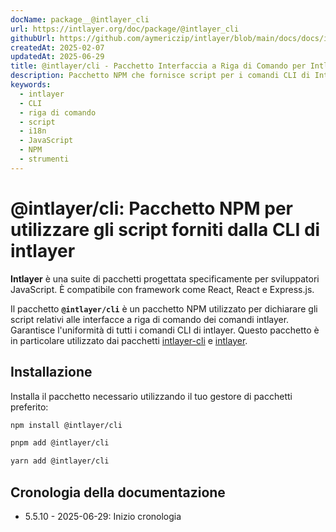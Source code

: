 ```yaml
---
docName: package__@intlayer_cli
url: https://intlayer.org/doc/package/@intlayer_cli
githubUrl: https://github.com/aymericzip/intlayer/blob/main/docs/docs/it/packages/@intlayer/cli/index.md
createdAt: 2025-02-07
updatedAt: 2025-06-29
title: @intlayer/cli - Pacchetto Interfaccia a Riga di Comando per Intlayer
description: Pacchetto NPM che fornisce script per i comandi CLI di Intlayer, garantendo uniformità in tutte le interfacce a riga di comando per la gestione dell'internazionalizzazione.
keywords:
  - intlayer
  - CLI
  - riga di comando
  - script
  - i18n
  - JavaScript
  - NPM
  - strumenti
---
```


# @intlayer/cli: Pacchetto NPM per utilizzare gli script forniti dalla CLI di intlayer

**Intlayer** è una suite di pacchetti progettata specificamente per sviluppatori JavaScript. È compatibile con framework come React, React e Express.js.

Il pacchetto **`@intlayer/cli`** è un pacchetto NPM utilizzato per dichiarare gli script relativi alle interfacce a riga di comando dei comandi intlayer. Garantisce l'uniformità di tutti i comandi CLI di intlayer. Questo pacchetto è in particolare utilizzato dai pacchetti [intlayer-cli](https://github.com/aymericzip/intlayer/tree/main/docs/docs/it/packages/intlayer-cli/index.md) e [intlayer](https://github.com/aymericzip/intlayer/tree/main/docs/docs/it/packages/intlayer/index.md).

## Installazione

Installa il pacchetto necessario utilizzando il tuo gestore di pacchetti preferito:

```bash packageManager="npm"
npm install @intlayer/cli
```

```bash packageManager="pnpm"
pnpm add @intlayer/cli
```

```bash packageManager="yarn"
yarn add @intlayer/cli
```

## Cronologia della documentazione

- 5.5.10 - 2025-06-29: Inizio cronologia
